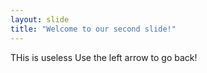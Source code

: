 ```yaml
---
layout: slide
title: "Welcome to our second slide!"
---
```

THis is useless
Use the left arrow to go back!
